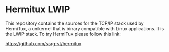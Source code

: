 # Hermitux LWIP

This repository contains the sources for the TCP/IP stack used by HermiTux, a
unikernel that is binary compatible with Linux applications. It is the LWIP
stack. To try HermiTux please follow this link:

https://github.com/ssrg-vt/hermitux
